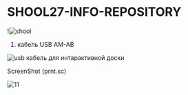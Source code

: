 # SHOOL27-INFO-REPOSITORY
!![shool](https://github.com/Artemovich123/SHOOL27-INFO-REPOSITORY/blob/photo/sh27.png)





1. кабель USB AM-AB


![usb кабель для интарактивной доски](https://github.com/Artemovich123/SHOOL27-INFO-REPOSITORY/blob/photo/am-bm.jpg)








ScreenShot (prnt.sc)

![11](https://drive.google.com/drive/folders/1etySdc9kDExiKyZRL9wrVoLxlmEIF7jG?usp=share_link)
